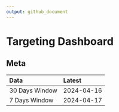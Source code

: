 ```yaml
---
output: github_document
---
```


# Targeting Dashboard



## Meta


|Data           |Latest     |
|:--------------|:----------|
|30 Days Window |2024-04-16 |
|7 Days Window  |2024-04-17 |
